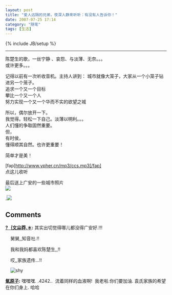 ```yaml
---
layout: post
title: "爱人远隔的兄弟，夜深人静来听听：有没有人告诉你！"
date: 2007-07-25 17:14
category: "随笔"
tags: [生活]
---
```

{% include JB/setup %}

----------------

陈楚生的歌，一丝宁静 、哀怨、与淡薄、无奈。。。  
或许更多。。。  
  
记得以前有一次听收音机。主持人讲到： 城市就像大笼子，大家从一个小笼子钻进另一个笼子。  
追求一个又一个目标  
攀比一个又一个人  
努力实现一个又一个华而不实的欲望之城  
  
所以，偶尔放开一下。  
我觉得。轻松一下自己。淡薄以明利。。。  
人们懂的争取固然重要。  
但，  
有时侯，  
懂得顺其自然。也许更重要！  
  
简单才是美！  
  
[fap]http://www.ypher.cn/mp3/ccs.mp3[/fap]  
点这儿收听  
  
最后送上广安的一些城市照片  
[![](http://upload.17u.com/uploadfile/2005/11/04/3/2005110415522519213.jpg)](http://upload.17u.com/uploadfile/2005/11/04/3/2005110415522519213.jpg)  
  
.[![](http://upload.17u.com/uploadfile/2005/11/04/3/2005110415522511636.jpg)](http://upload.17u.com/uploadfile/2005/11/04/3/2005110415522511636.jpg)

## Comments

**[?｛文尛莽.＊](#10 "2007-07-31 04:11:22"):** 其实出切觉得哪儿都没得广安好.!!!  
  
    舅舅,,知音社.!!  
  
    我和我妈都喜欢陈楚生,,!!  
  
    哎,,家族遗传...!!  
  
    ![shy](wp-content/bo/emot/shy.gif)

**[氧原子](#11 "2007-07-31 05:12:32"):** 嘿嘿嘿. .4242..  流着同样的血液啊!  我老啦.你们要加油. 袁氏家族的希望在你们身上. 哈哈

